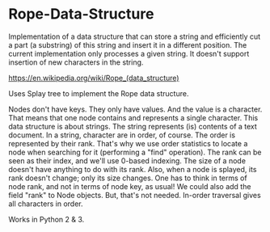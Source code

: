 # Rope-Data-Structure

Implementation of a data structure that can store a string and efficiently cut a part
(a substring) of this string and insert it in a different position.
The current implementation only processes a given string.
It doesn't support insertion of new characters in the string. 

https://en.wikipedia.org/wiki/Rope_(data_structure)

Uses Splay tree to implement the Rope data structure.

Nodes don't have keys. They only have values. And the value is a character.
That means that one node contains and represents a single character.
This data structure is about strings. The string represents (is) contents of a text document.
In a string, character are in order, of course. The order is represented by their rank. That's why we use
order statistics to locate a node when searching for it (performing a "find" operation).
The rank can be seen as their index, and we'll use 0-based indexing.
The size of a node doesn't have anything to do with its rank. Also, when a node is splayed, its rank doesn't
change; only its size changes.
One has to think in terms of node rank, and not in terms of node key, as usual!
We could also add the field "rank" to Node objects.
But, that's not needed. In-order traversal gives all characters in order.

Works in Python 2 & 3.
